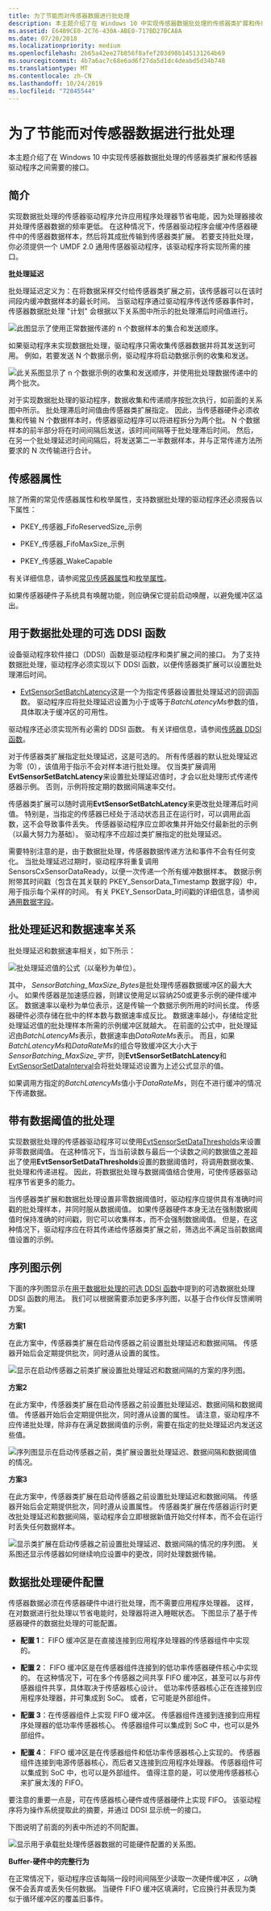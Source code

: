 ```yaml
---
title: 为了节能而对传感器数据进行批处理
description: 本主题介绍了在 Windows 10 中实现传感器数据批处理的传感器类扩展和传感器驱动程序之间需要的接口。
ms.assetid: E64B9CE0-2C76-430A-ABE0-717BD27BCA8A
ms.date: 07/20/2018
ms.localizationpriority: medium
ms.openlocfilehash: 2b65a42ee27b856f8afef203d98b145131264b69
ms.sourcegitcommit: 4b7a6ac7c68e6ad6f27da5d1dc4deabd5d34b748
ms.translationtype: MT
ms.contentlocale: zh-CN
ms.lasthandoff: 10/24/2019
ms.locfileid: "72845544"
---
```

# <a name="sensor-data-batching-for-power-savings"></a>为了节能而对传感器数据进行批处理


本主题介绍了在 Windows 10 中实现传感器数据批处理的传感器类扩展和传感器驱动程序之间需要的接口。

## <a name="introduction"></a>简介


实现数据批处理的传感器驱动程序允许应用程序处理器节省电能，因为处理器接收并处理传感器数据的频率更低。 在这种情况下，传感器驱动程序会缓冲传感器硬件中的传感器数据样本，然后将其成批传输到传感器类扩展。 若要支持批处理，你必须提供一个 UMDF 2.0 通用传感器驱动程序，该驱动程序将实现所需的接口。

**批处理延迟**

批处理延迟定义为：在将数据采样交付给传感器类扩展之前，该传感器可以在该时间段内缓冲数据样本的最长时间。 当驱动程序通过驱动程序传送传感器事件时，传感器数据批处理 "计划" 会根据以下关系图中所示的批处理滞后时间值进行。

![此图显示了使用正常数据传递的 n 个数据样本的集合和发送顺序。](images/data-batching1.png)

如果驱动程序未实现数据批处理，驱动程序只需收集传感器数据并将其发送到可用。 例如，若要发送 N 个数据示例，驱动程序将启动数据示例的收集和发送。

![此关系图显示了 n 个数据示例的收集和发送顺序，并使用批处理数据传递中的两个批次。](images/data-batching2.png)

对于实现数据批处理的驱动程序，数据收集和传递顺序按批次执行，如前面的关系图中所示。 批处理滞后时间值由传感器类扩展指定。 因此，当传感器硬件必须收集和传输 N 个数据样本时，传感器驱动程序可以将进程拆分为两个批。 N 个数据样本的前半部分将在时间间隔后发送，该时间间隔等于批处理滞后时间。 然后，在另一个批处理延迟时间间隔后，将发送第二一半数据样本，并与正常传递方法所要求的 N 次传输进行合计。

## <a name="sensor-properties"></a>传感器属性


除了所需的常见传感器属性和枚举属性，支持数据批处理的驱动程序还必须报告以下属性：

-   PKEY\_传感器\_FifoReservedSize\_示例

-   PKEY\_传感器\_FifoMaxSize\_示例

-   PKEY\_传感器\_WakeCapable

有关详细信息，请参阅[常见传感器属性](common-sensor-properties.md)和[枚举属性](enumeration-properties.md)。

如果传感器硬件子系统具有唤醒功能，则应确保它提前启动唤醒，以避免缓冲区溢出。

## <a name="optional-ddsi-functions-for-data-batching"></a>用于数据批处理的可选 DDSI 函数


设备驱动程序软件接口（DDSI）函数是驱动程序和类扩展之间的接口。 为了支持数据批处理，驱动程序必须实现以下 DDSI 函数，以便传感器类扩展可以设置批处理滞后时间。

-   [EvtSensorSetBatchLatency](https://docs.microsoft.com/windows-hardware/drivers/ddi/sensorscx/ns-sensorscx-_sensor_controller_config)这是一个为指定传感器设置批处理延迟的回调函数。 驱动程序应将批处理延迟设置为小于或等于*BatchLatencyMs*参数的值，具体取决于缓冲区的可用性。

驱动程序还必须实现所有必需的 DDSI 函数。 有关详细信息，请参阅[传感器 DDSI 函数](sensor-ddsi-functions.md)。

对于传感器类扩展指定批处理延迟，这是可选的。 所有传感器的默认批处理延迟为零（0），该值用于指示不会对样本进行批处理。 仅当类扩展调用**EvtSensorSetBatchLatency**来设置批处理延迟值时，才会以批处理形式传递传感器示例。 否则，示例将按定期的数据间隔速率交付。

传感器类扩展可以随时调用**EvtSensorSetBatchLatency**来更改批处理滞后时间值。 特别是，当指定的传感器已经处于活动状态且正在运行时，可以调用此函数，这不会导致事件丢失。 传感器驱动程序应立即收集并开始交付最新批的示例（以最大努力为基础）。 驱动程序不应超过类扩展指定的批处理延迟。

需要特别注意的是，由于数据批处理，传感器数据传递方法和事件不会有任何变化。 当批处理延迟过期时，驱动程序将重复调用 SensorsCxSensorDataReady，以便一次传递一个所有缓冲数据样本。 数据示例附带其时间戳（包含在其关联的 PKEY\_SensorData\_Timestamp 数据字段）中，用于指示每个采样的时间。 有关 PKEY\_SensorData\_时间戳的详细信息，请参阅[通用数据字段](common-data-fields.md)。

## <a name="batch-latency-and-data-rate-relationship"></a>批处理延迟和数据速率关系


批处理延迟和数据速率相关，如下所示：

![批处理延迟值的公式（以毫秒为单位）。](images/batch-formula.png)

其中， *SensorBatching\_MaxSize\_Bytes*是批处理传感器数据缓冲区的最大大小。 如果传感器是加速感应器，则建议使用足以容纳250或更多示例的硬件缓冲区。 数据速率以毫秒为单位表示，这是传输一个数据示例所用的时间长度。 传感器硬件必须存储在批中的样本数与数据速率成反比。 数据速率越小，存储给定批处理延迟值的批处理样本所需的示例缓冲区就越大。 在前面的公式中，批处理延迟由*BatchLatencyMs*表示，数据速率由*DataRateMs*表示。 而且，如果*BatchLatencyMs*和*DataRateMs*的组合导致缓冲区大小大于*SensorBatching\_MaxSize\_字节*，则**EvtSensorSetBatchLatency**和[EvtSensorSetDataInterval](https://docs.microsoft.com/windows-hardware/drivers/ddi/sensorscx/ns-sensorscx-_sensor_controller_config)会将批处理延迟设置为上述公式显示的值。

如果调用方指定的*BatchLatencyMs*值小于*DataRateMs*，则在不进行缓冲的情况下传递数据。

## <a name="batching-with-data-thresholds"></a>带有数据阈值的批处理


实现数据批处理的传感器驱动程序可以使用[EvtSensorSetDataThresholds](https://docs.microsoft.com/windows-hardware/drivers/ddi/sensorscx/ns-sensorscx-_sensor_controller_config)来设置非零数据阈值。 在这种情况下，当当前读数与最后一个读数之间的数据值之差超出了使用**EvtSensorSetDataThresholds**设置的数据阈值时，将调用数据收集、批处理和传递进程。 因此，将数据批处理与数据阈值结合使用，可使传感器驱动程序节省更多的能力。

当传感器类扩展和数据批处理设置非零数据阈值时，驱动程序应提供具有准确时间戳的批处理样本，并同时服从数据阈值。 如果传感器硬件本身无法在强制数据阈值时保持准确的时间戳，则它可以收集样本，而不会强制数据阈值。 但是，在这种情况下，驱动程序应在将其传递给传感器类扩展之前，筛选出不满足当前数据阈值设置的示例。

## <a name="sequence-diagram-examples"></a>序列图示例


下面的序列图显示在[用于数据批处理的可选 DDSI 函数](#optional-ddsi-functions-for-data-batching)中提到的可选数据批处理 DDSI 函数的用法。 我们可以根据需要添加更多序列图，以基于合作伙伴反馈阐明方案。

**方案1**

在此方案中，传感器类扩展在启动传感器之前设置批处理延迟和数据间隔。 传感器开始后会定期提供批次，同时遵从设置的属性。

![显示在启动传感器之前类扩展设置批处理延迟和数据间隔的方案的序列图。](images/batch-scenario1.png)

**方案2**

在此方案中，传感器类扩展在启动传感器之前设置批处理延迟、数据间隔和数据阈值。 传感器开始后会定期提供批次，同时遵从设置的属性。 请注意，驱动程序不应传递批处理，除非存在满足数据阈值的示例，需要在指定的批处理延迟内发送这些值。

![序列图显示在启动传感器之前，类扩展设置批处理延迟、数据间隔和数据阈值的情况。](images/batch-scenario2.png)

**方案3**

在此方案中，传感器类扩展在启动传感器之前设置批处理延迟和数据间隔。 传感器开始后会定期提供批次，同时遵从设置属性。 传感器类扩展在传感器运行时更改批处理延迟和数据间隔，驱动程序会立即根据新值开始交付样本，而不会在运行时丢失任何数据样本。

![显示类扩展在启动传感器之前设置批处理延迟、数据间隔的情况的序列图。 关系图还显示传感器如何继续响应设置中的更改，同时处理数据传输。](images/batch-scenario3.png)

## <a name="data-batching-hardware-configurations"></a>数据批处理硬件配置


传感器数据必须在传感器硬件中进行批处理，而不需要应用程序处理器。 这样，在对数据进行批处理以节省电能时，处理器将进入睡眠状态。 下图显示了基于传感器硬件的数据批处理的可能配置。

-   **配置 1**： FIFO 缓冲区是在直接连接到应用程序处理器的传感器组件中实现的。

-   **配置 2**： FIFO 缓冲区是在传感器组件连接到的低功率传感器硬件核心中实现的。 在这种情况下，可在多个传感器之间共享 FIFO 缓冲区，甚至可以与非传感器组件共享，具体取决于传感器核心设计。 低功率传感器核心正在连接到应用程序处理器，并可集成到 SoC。 或者，它可能是外部组件。

-   **配置 3**：在传感器组件上实现 FIFO 缓冲区。 传感器组件连接到连接到应用程序处理器的低功率传感器核心。 传感器组件可以集成到 SoC 中，也可以是外部组件。

-   **配置 4**： FIFO 缓冲区是在传感器组件和低功率传感器核心上实现的。 传感器组件连接到电源传感器核心，而后者又连接到应用程序处理器。 传感器组件可以集成到 SoC 中，也可以是外部组件。 值得注意的是，可以使用传感器核心来扩展太浅的 FIFO。

要注意的重要一点是，可在传感器核心硬件或传感器硬件上实现 FIFO。 该驱动程序将为操作系统提取此的摘要，并通过 DDSI 显示统一的接口。

下图说明了前面的列表中所述的不同配置。

![显示用于承载批处理传感器数据的可能硬件配置的关系图。](images/sensor-batch-hw.png)

**Buffer-硬件中的完整行为**

在正常情况下，驱动程序应该每隔一段时间间隔至少读取一次硬件缓冲区 *，以*确保不会丢弃或丢失任何数据。 当硬件 FIFO 缓冲区填满时，它应换行并表现为类似于循环缓冲区的覆盖旧事件。

 

 




